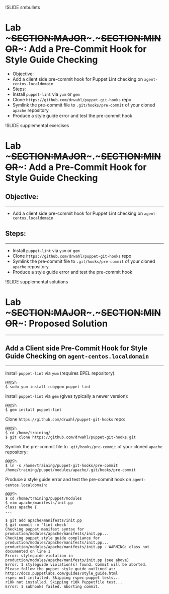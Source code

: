 !SLIDE smbullets
# Lab ~~~SECTION:MAJOR~~~.~~~SECTION:MINOR~~~: Add a Pre-Commit Hook for Style Guide Checking

* Objective:
 * Add a client side pre-commit hook for Puppet Lint checking on `agent-centos.localdomain`
* Steps:
 * Install `puppet-lint` via `yum` or `gem`
 * Clone `https://github.com/drwahl/puppet-git-hooks` repo
 * Symlink the pre-commit file to `.git/hooks/pre-commit` of your cloned `apache` repository
 * Produce a style guide error and test the pre-commit hook


!SLIDE supplemental exercises
# Lab ~~~SECTION:MAJOR~~~.~~~SECTION:MINOR~~~: Add a Pre-Commit Hook for Style Guide Checking

## Objective:

****

* Add a client side pre-commit hook for Puppet Lint checking on `agent-centos.localdomain`

## Steps:

****

* Install `puppet-lint` via `yum` or `gem`
* Clone `https://github.com/drwahl/puppet-git-hooks` repo
* Symlink the pre-commit file to `.git/hooks/pre-commit` of your cloned `apache` repository
* Produce a style guide error and test the pre-commit hook


!SLIDE supplemental solutions
# Lab ~~~SECTION:MAJOR~~~.~~~SECTION:MINOR~~~: Proposed Solution

****

## Add a Client side Pre-Commit Hook for Style Guide Checking on `agent-centos.localdomain`

****

Install `puppet-lint` via `yum` (requires EPEL repository):

    @@@Sh
    $ sudo yum install rubygem-puppet-lint

Install `puppet-lint` via `gem` (gives typically a newer version):

    @@@Sh
    $ gem install puppet-lint

Clone `https://github.com/drwahl/puppet-git-hooks` repo:

    @@@Sh
    $ cd /home/training/
    $ git clone https://github.com/drwahl/puppet-git-hooks.git

Symlink the pre-commit file to `.git/hooks/pre-commit` of your cloned `apache` repository:

    @@@Sh
    $ ln -s /home/training/puppet-git-hooks/pre-commit /home/training/puppet/modules/apache/.git/hooks/pre-commit

Produce a style guide error and test the pre-commit hook on `agent-centos.localdomain`:

    @@@Sh
    $ cd /home/training/puppet/modules
    $ vim apache/manifests/init.pp
    class apache {
    ...

    $ git add apache/manifests/init.pp
    $ git commit -m 'lint check'
    Checking puppet manifest syntax for production/modules/apache/manifests/init.pp...
    Checking puppet style guide compliance for production/modules/apache/manifests/init.pp...
    production/modules/apache/manifests/init.pp - WARNING: class not documented on line 1
    Error: styleguide violation in production/modules/apache/manifests/init.pp (see above)
    Error: 1 styleguide violation(s) found. Commit will be aborted.
    Please follow the puppet style guide outlined at:
    http://docs.puppetlabs.com/guides/style_guide.html
    rspec not installed. Skipping rspec-puppet tests...
    r10k not installed. Skipping r10k Puppetfile test...
    Error: 1 subhooks failed. Aborting commit.
